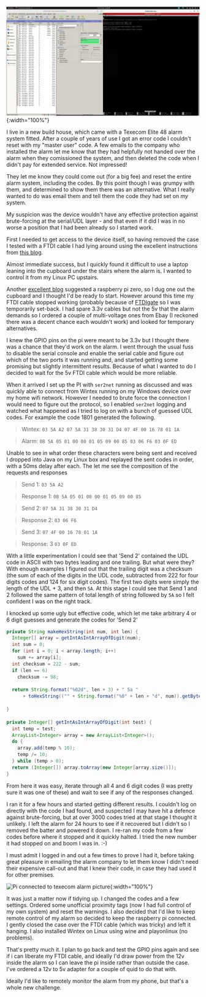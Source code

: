 ![Pi connected to texecom alarm picture](/assets/alarm/texecom.png){:width="100%"}

I live in a new build house, which came with a Texecom Elite 48 alarm system fitted. After a couple of years of use I got an error code I couldn't reset with my "master user" code. A few emails to the company who installed the alarm let me know that they had helpfully not handed over the alarm when they comissioned the system, and then deleted the code when I didn't pay for extended service. Not impressed!

They let me know they could come out (for a big fee) and reset the entire alarm system, including the codes. By this point though I was grumpy with them, and determined to show them there was an alternative. What I really wanted to do was email them and tell them the code _they_ had set on _my_ system.

My suspicion was the device wouldn't have any effective protection against brute-forcing at the serial/UDL layer - and that even if it did I was in no worse a position that I had been already so I started work.

First I needed to get access to the device itself, so having removed the case I tested with a FTDI cable I had lying around using the excellent instructions from [this blog](https://cybergibbons.com/alarms-2/programming-a-texecom-premier-elite-12-w-using-a-ftdi-cable/).

Almost immediate success, but I quickly found it difficult to use a laptop leaning into the cupboard under the stairs where the alarm is. I wanted to control it from my Linux PC upstairs.

Another [excellent blog](https://gw0udm.wordpress.com/2015/04/16/texecom-com-ip-controller-diy-and-cheap-too/) suggested a raspberry pi zero, so I dug one out the cupboard and I thought I'd be ready to start. However around this time my FTDI cable stopped working (probably because of [FTDIgate](https://hackaday.com/2014/10/22/watch-that-windows-update-ftdi-drivers-are-killing-fake-chips/) so I was temporarily set-back. I had spare 3.3v cables but not the 5v that the alarm demands so I ordered a couple of multi-voltage ones from Ebay (I reckoned there was a decent chance each wouldn't work) and looked for temporary alternatives.

I knew the GPIO pins on the pi were meant to be 3.3v but I thought there was a chance that they'd work on the alarm. I went through the usual fuss to disable the serial console and enable the serial cable and figure out which of the two ports it was running and, and started getting some promising but slightly intermittent results. Because of what I wanted to do I decided to wait for the 5v FTDI cable which would be more reliable.

When it arrived I set up the PI with `ser2net` running as discussed and was quickly able to connect from Wintex running on my Windows device over my home wifi network. However I needed to brute force the connection I would need to figure out the protocol, so I enabled `ser2net` logging and watched what happened as I tried to log on with a bunch of guessed UDL codes. For example the code 1801 generated the following.

> Wintex: `03 5A A2 07 5A 31 38 30 31 D4 07 4F 00 16 78 01 1A`

> Alarm: `0B 5A 05 01 00 00 01 05 09 00 85 03 06 F6 03 0F ED`

Unable to see in what order these characters were being sent and received I dropped into Java on my Linux box and replayed the sent codes in order, with a 50ms delay after each. The let me see the composition of the requests and responses

> Send 1: `03 5A A2`

> Response 1: `0B 5A 05 01 00 00 01 05 09 00 85`

> Send 2: `07 5A 31 38 30 31 D4`

> Response 2: `03 06 F6`

> Send 3: `07 4F 00 16 78 01 1A`

> Response: 3 `03 0F ED`

With a little experimentation I could see that 'Send 2' contained the UDL code in ASCII with two bytes leading and one trailing. But what were they? With enough examples I figured out that the trailing digit was a checksum (the sum of each of the digits in the UDL code, subtracted from 222 for four digits codes and 124 for six digit codes). The first two digits were simply the length of the UDL + 3, and then `5A`. At this stage I could see that Send 1 and 2 followed the same pattern of total length of string followed by `5A` so I felt confident I was on the right track.

I knocked up some ugly but effective code, which let me take arbitrary 4 or 6 digit guesses and generate the codes for 'Send 2'

```java
private String makeHexString(int num, int len) {
  Integer[] array = getIntAsIntArrayOfDigit(num);
  int sum = 0;
  for (int i = 0; i < array.length; i++)
    sum += array[i];
  int checksum = 222 - sum;
  if (len == 6)
    checksum -= 98;

  return String.format("%02d", len + 3) + " 5a "
      + toHexString(("" + String.format("%0" + len + "d", num)).getBytes()) + Integer.toHexString(checksum);

}

private Integer[] getIntAsIntArrayOfDigit(int test) {
  int temp = test;
  ArrayList<Integer> array = new ArrayList<Integer>();
  do {
    array.add(temp % 10);
    temp /= 10;
  } while (temp > 0);
  return (Integer[]) array.toArray(new Integer[array.size()]);
}
```

From here it was easy, iterate through all 4 and 6 digit codes (I was pretty sure it was one of these) and wait to see if any of the responses changed.

I ran it for a few hours and started getting different results. I couldn't log on directly with the code I had found, and suspected I may have hit a defence against brute-forcing, but at over 3000 codes tried at that stage I thought it unlikely. I left the alarm for 24 hours to see if it recovered but I didn't so I removed the batter and powered it down. I re-ran my code from a few codes before where it stopped and it quickly halted. I tried the new number it had stopped on and boom I was in. :-)

I must admit I logged in and out a few times to prove I had it, before taking great pleasure in emailing the alarm company to let them know I didn't need their expensive call-out and that I knew their code, in case they had used it for other premises.

![Pi connected to texecom alarm picture](/assets/alarm/pi.jpg){:width="100%"}

It was just a matter now if tidying up. I changed the codes and a few settings. Ordered some unofficial proximity tags (now I had full control of my own system) and reset the warnings. I also decided that I'd like to keep remote control of my alarm so decided to keep the raspberry pi connected. I gently closed the case over the FTDI cable (which was tricky) and left it hanging. I also installed Wintex on Linux using wine and playonlinux (no problems).

That's pretty much it. I plan to go back and test the GPIO pins again and see if i can liberate my FTDI cable, and ideally I'd draw power from the 12v inside the alarm so I can leave the pi inside rather than outside the case. I've ordered a 12v to 5v adapter for a couple of quid to do that with.

Ideally I'd like to remotely monitor the alarm from my phone, but that's a whole new challenge.
